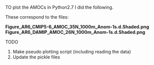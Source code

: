 TO plot the AMOCs in Python2.7 I did the following.

These correspond to the files:

**Figure_AR6_CMIP5-6_AMOC_35N_1000m_Anom-1s.d.Shaded.png**
**Figure_AR6_DAMIP_AMOC_26N_1000m_Anom-1s.d.Shaded.png**

TODO

1. Make pseudo plotting script (including reading the data)
2. Update the pickle files

